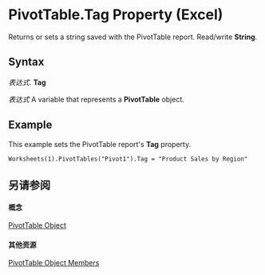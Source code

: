 
# PivotTable.Tag Property (Excel)

Returns or sets a string saved with the PivotTable report. Read/write  **String**.


## Syntax

 _表达式_. **Tag**

 _表达式_ A variable that represents a **PivotTable** object.


## Example

This example sets the PivotTable report's  **Tag** property.


```
Worksheets(1).PivotTables("Pivot1").Tag = "Product Sales by Region"
```


## 另请参阅


#### 概念


[PivotTable Object](a9c1d4a0-78a9-f9a6-6daf-91cb63e45842.md)
#### 其他资源


[PivotTable Object Members](http://msdn.microsoft.com/library/8e8d1692-cf32-63c6-a1f6-54ddcc2a4964%28Office.15%29.aspx)